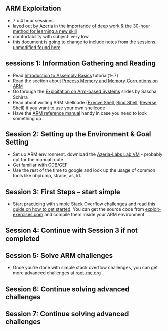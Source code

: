 ## ARM Exploitation
* 7 x 4 hour sessions
* layed out by Azeria in [the importance of deep work & the 30-hour method for learning a new skill](https://azeria-labs.com/the-importance-of-deep-work-the-30-hour-method-for-learning-a-new-skill/)
* comfortability with subject: very low
* this document is going to change to include notes from the sessions. [unmodified found here](https://github.com/JackAWatt/Free-Parking/blob/b1e3e6de59e06fea9d470eded551776fc2b9d1c1/docs/thirty-hour/ARM-exploitation/sessions.md)
## sessions 1: Information Gathering and Reading

* Read [Introduction to Assembly
  Basics](https://azeria-labs.com/writing-arm-assembly-part-1/) tutorial(1- 7)
* Read the section about [Process Memory and Memory Corruptions on
  ARM](https://azeria-labs.com/process-memory-and-memory-corruption/)
* Go through the [Exploitation on Arm-based
  Systems](https://github.com/sashs/arm_exploitation) slides by Sascha Schirra
* Read about writing ARM shellcode ([Execve Shell](https://azeria-labs.com/writing-arm-shellcode/), [Bind Shell](https://azeria-labs.com/tcp-bind-shell-in-assembly-arm-32-bit/), [Reverse Shell](https://azeria-labs.com/tcp-reverse-shell-in-assembly-arm-32-bit/)) if you want to use your own shellcode
* Have the [ARM reference
  manual](http://infocenter.arm.com/help/index.jsp?topic=/com.arm.doc.dui0068b/index.html) handy in case you need to look something up

## Session 2: Setting up the Environment & Goal Setting

* Set up ARM environment. download the [Azeria-Labs Lab VM](https://azeria-labs.com/arm-lab-vm/) - probably opt for the manual route
* Get familiar with [GDB/GEF](https://azeria-labs.com/debugging-with-gdb-introduction/)
* Use the rest of the time to google and look up the usage of common tools like objdump, strace, as, ld.

## Session 3: First Steps – start simple

* Start practicing with simple Stack Overflow challenges and read [this guide on how to get started](https://azeria-labs.com/part-3-stack-overflow-challenges/). You can get the source code from [exploit-exercises.com](https://exploit-exercises.com/protostar/) and compile them inside your ARM environment

## Session 4: Continue with Session 3 if not completed

## Session 5: Solve ARM challenges

* Once you’re done with simple stack overflow challenges, you can get more advanced challenges at [root-me.org](https://www.root-me.org/?page=recherche&lang=en&recherche=ARM)

## Session 6: Continue solving advanced challenges

## Session 7: Continue solving advanced challenges
